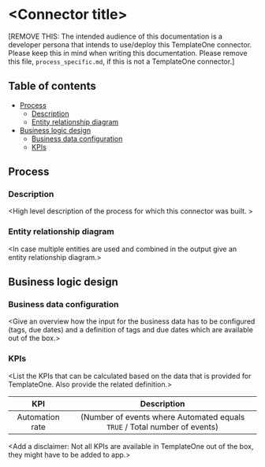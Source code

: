 # \<Connector title>

[REMOVE THIS: The intended audience of this documentation is a developer persona that intends to use/deploy this TemplateOne connector. Please keep this in mind when writing this documentation. Please remove this file, `process_specific.md`, if this is not a TemplateOne connector.]


## Table of contents
- [Process](#Process)
    - [Description](#Description)
    - [Entity relationship diagram](#Entity-relationship-diagram)
- [Business logic design](#Business-logic-design)
    - [Business data configuration](#Business-data-configuration)
    - [KPIs](#KPIs)

## Process

### Description
\<High level description of the process for which this connector was built. >

### Entity relationship diagram
\<In case multiple entities are used and combined in the output give an entity relationship diagram.>

## Business logic design

### Business data configuration
\<Give an overview how the input for the business data has to be configured (tags, due dates) and a definition of tags and due dates which are available out of the box.>

### KPIs
\<List the KPIs that can be calculated based on the data that is provided for TemplateOne. Also provide the related definition.>

| KPI | Description |
| :---: | :---: |
| Automation rate| (Number of events where Automated equals `TRUE` / Total number of events) |

\<Add a disclaimer: Not all KPIs are available in TemplateOne out of the box, they might have to be added to app.>
